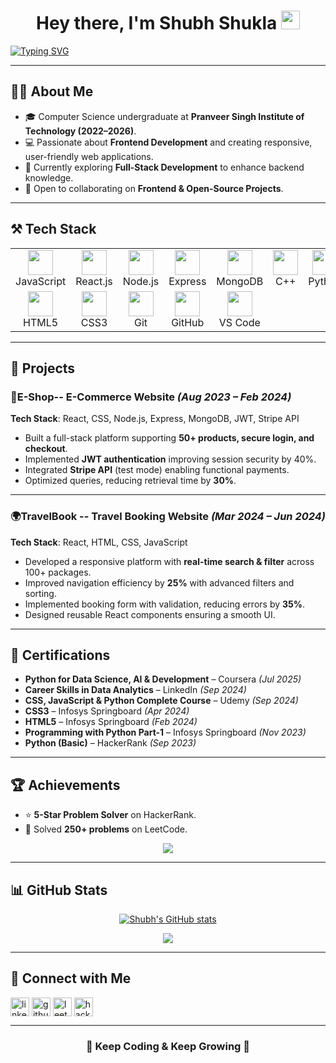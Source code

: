 <h1 align="center">Hey there, I'm Shubh Shukla <img src="https://media.giphy.com/media/hvRJCLFzcasrR4ia7z/giphy.gif" width="30px"></h1>

[![Typing SVG](https://readme-typing-svg.herokuapp.com?font=Robot-Bold&size=28&color=00F7D3&center=true&vCenter=true&width=900&height=110&lines=Frontend+Developer;React+Enthusiast;Problem+Solver;Exploring+Full-Stack+Development)](https://git.io/typing-svg)

---

## 🙋‍♂️ About Me  
- 🎓 Computer Science undergraduate at **Pranveer Singh Institute of Technology (2022–2026)**.  
- 💻 Passionate about **Frontend Development** and creating responsive, user-friendly web applications.  
- 🚀 Currently exploring **Full-Stack Development** to enhance backend knowledge.  
- 🤝 Open to collaborating on **Frontend & Open-Source Projects**.  

---

## ⚒️ Tech Stack  

<div align="center">
<table>
  <tr>
    <td align="center" width="96"><img src="https://techstack-generator.vercel.app/js-icon.svg" width="40" height="40"><br>JavaScript</td>
    <td align="center" width="96"><img src="https://techstack-generator.vercel.app/react-icon.svg" width="40" height="40"><br>React.js</td>
    <td align="center" width="96"><img src="https://skillicons.dev/icons?i=nodejs" width="40" height="40"><br>Node.js</td>
    <td align="center" width="96"><img src="https://skillicons.dev/icons?i=express" width="40" height="40"><br>Express</td>
    <td align="center" width="96"><img src="https://skillicons.dev/icons?i=mongodb" width="40" height="40"><br>MongoDB</td>
    <td align="center" width="96"><img src="https://skillicons.dev/icons?i=cpp" width="40" height="40"><br>C++</td>
    <td align="center" width="96"><img src="https://skillicons.dev/icons?i=python" width="40" height="40"><br>Python</td>
  </tr>
  <tr>
    <td align="center" width="96"><img src="https://skillicons.dev/icons?i=html" width="40" height="40"><br>HTML5</td>
    <td align="center" width="96"><img src="https://skillicons.dev/icons?i=css" width="40" height="40"><br>CSS3</td>
    <td align="center" width="96"><img src="https://skillicons.dev/icons?i=git" width="40" height="40"><br>Git</td>
    <td align="center" width="96"><img src="https://skillicons.dev/icons?i=github" width="40" height="40"><br>GitHub</td>
    <td align="center" width="96"><img src="https://skillicons.dev/icons?i=vscode" width="40" height="40"><br>VS Code</td>
<!--     <td align="center" width="96"><img src="https://skillicons.dev/icons?i=oracle" width="40" height="40"><br>Oracle</td>
  </tr> -->
</table>
</div>

---

## 🚀 Projects  

### 🛒E-Shop-- E-Commerce Website *(Aug 2023 – Feb 2024)*  
**Tech Stack**: React, CSS, Node.js, Express, MongoDB, JWT, Stripe API  
- Built a full-stack platform supporting **50+ products, secure login, and checkout**.  
- Implemented **JWT authentication** improving session security by 40%.  
- Integrated **Stripe API** (test mode) enabling functional payments.  
- Optimized queries, reducing retrieval time by **30%**.  

---

### 🌍TravelBook -- Travel Booking Website *(Mar 2024 – Jun 2024)*  
**Tech Stack**: React, HTML, CSS, JavaScript  
- Developed a responsive platform with **real-time search & filter** across 100+ packages.  
- Improved navigation efficiency by **25%** with advanced filters and sorting.  
- Implemented booking form with validation, reducing errors by **35%**.  
- Designed reusable React components ensuring a smooth UI.  

---

## 📜 Certifications  

- **Python for Data Science, AI & Development** – Coursera *(Jul 2025)*  
- **Career Skills in Data Analytics** – LinkedIn *(Sep 2024)*  
- **CSS, JavaScript & Python Complete Course** – Udemy *(Sep 2024)*  
- **CSS3** – Infosys Springboard *(Apr 2024)*  
- **HTML5** – Infosys Springboard *(Feb 2024)*  
- **Programming with Python Part-1** – Infosys Springboard *(Nov 2023)*  
- **Python (Basic)** – HackerRank *(Sep 2023)*  

---

## 🏆 Achievements  

- ⭐ **5-Star Problem Solver** on HackerRank.  
- 🧩 Solved **250+ problems** on LeetCode.  

<p align="center">
  <img src="https://leetcard.jacoblin.cool/ShubhShukla?theme=dark&font=Nunito&ext=heatmap" />
</p>

---

## 📊 GitHub Stats  

<p align="center">
  <a href="https://github.com/shubhshukla09">
    <img src="https://github-readme-stats.vercel.app/api?username=shubhshukla09&show_icons=true&theme=radical" alt="Shubh's GitHub stats" />
  </a>
</p>

<p align="center">
  <a href="https://github.com/shubhshukla09">
    <img src="https://github-profile-summary-cards.vercel.app/api/cards/profile-details?username=shubhshukla09&theme=radical" />
  </a>
</p>

---

## 🤝 Connect with Me  

<p align="left">
<a href="https://www.linkedin.com/in/shubh-shukla-9a4bb0328" target="blank"><img align="center" src="https://cdn-icons-png.flaticon.com/512/174/174857.png" alt="linkedin" height="30" width="30" /></a>
<a href="https://github.com/shubhshukla09" target="blank"><img align="center" src="https://cdn-icons-png.flaticon.com/512/25/25231.png" alt="github" height="30" width="30" /></a>
<a href="https://leetcode.com/u/ShubhShukla/" target="blank"><img align="center" src="https://raw.githubusercontent.com/rahuldkjain/github-profile-readme-generator/master/src/images/icons/Social/leet-code.svg" alt="leetcode" height="30" width="30" /></a>
<a href="https://www.hackerrank.com/profile/CS_2201640100284" target="blank"><img align="center" src="https://cdn.worldvectorlogo.com/logos/hackerrank.svg" alt="hackerrank" height="30" width="30" /></a>
</p>

---

<h3 align="center">👋 Keep Coding & Keep Growing 🚀</h3>
